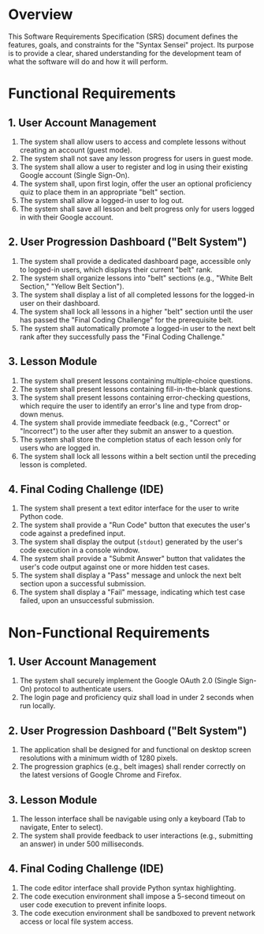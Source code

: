 # Overview

This Software Requirements Specification (SRS) document defines the features, goals, and constraints for the "Syntax Sensei" project. Its purpose is to provide a clear, shared understanding for the development team of what the software will do and how it will perform.

# Functional Requirements

## 1. User Account Management
1.  The system shall allow users to access and complete lessons without creating an account (guest mode).
2.  The system shall not save any lesson progress for users in guest mode.
3.  The system shall allow a user to register and log in using their existing Google account (Single Sign-On).
4.  The system shall, upon first login, offer the user an optional proficiency quiz to place them in an appropriate "belt" section.
5.  The system shall allow a logged-in user to log out.
6.  The system shall save all lesson and belt progress only for users logged in with their Google account.

## 2. User Progression Dashboard ("Belt System")
1.  The system shall provide a dedicated dashboard page, accessible only to logged-in users, which displays their current "belt" rank.
2.  The system shall organize lessons into "belt" sections (e.g., "White Belt Section," "Yellow Belt Section").
3.  The system shall display a list of all completed lessons for the logged-in user on their dashboard.
4.  The system shall lock all lessons in a higher "belt" section until the user has passed the "Final Coding Challenge" for the prerequisite belt.
5.  The system shall automatically promote a logged-in user to the next belt rank after they successfully pass the "Final Coding Challenge."

## 3. Lesson Module
1.  The system shall present lessons containing multiple-choice questions.
2.  The system shall present lessons containing fill-in-the-blank questions.
3.  The system shall present lessons containing error-checking questions, which require the user to identify an error's line and type from drop-down menus.
4.  The system shall provide immediate feedback (e.g., "Correct" or "Incorrect") to the user after they submit an answer to a question.
5.  The system shall store the completion status of each lesson only for users who are logged in.
6.  The system shall lock all lessons within a belt section until the preceding lesson is completed.

## 4. Final Coding Challenge (IDE)
1.  The system shall present a text editor interface for the user to write Python code.
2.  The system shall provide a "Run Code" button that executes the user's code against a predefined input.
3.  The system shall display the output (`stdout`) generated by the user's code execution in a console window.
4.  The system shall provide a "Submit Answer" button that validates the user's code output against one or more hidden test cases.
5.  The system shall display a "Pass" message and unlock the next belt section upon a successful submission.
6.  The system shall display a "Fail" message, indicating which test case failed, upon an unsuccessful submission.

# Non-Functional Requirements

## 1. User Account Management
1.  The system shall securely implement the Google OAuth 2.0 (Single Sign-On) protocol to authenticate users.
2.  The login page and proficiency quiz shall load in under 2 seconds when run locally.

## 2. User Progression Dashboard ("Belt System")
1.  The application shall be designed for and functional on desktop screen resolutions with a minimum width of 1280 pixels.
2.  The progression graphics (e.g., belt images) shall render correctly on the latest versions of Google Chrome and Firefox.

## 3. Lesson Module
1.  The lesson interface shall be navigable using only a keyboard (Tab to navigate, Enter to select).
2.  The system shall provide feedback to user interactions (e.g., submitting an answer) in under 500 milliseconds.

## 4. Final Coding Challenge (IDE)
1.  The code editor interface shall provide Python syntax highlighting.
2.  The code execution environment shall impose a 5-second timeout on user code execution to prevent infinite loops.
3.  The code execution environment shall be sandboxed to prevent network access or local file system access.

